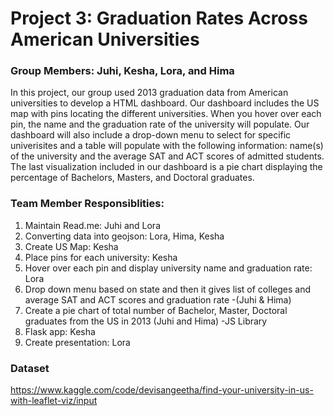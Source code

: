 # Project 3: Graduation Rates Across American Universities

### Group Members: Juhi, Kesha, Lora, and Hima

In this project, our group used 2013 graduation data from American universities to develop a HTML dashboard. Our dashboard includes the US map with pins locating the different universities. When you hover over each pin, the name and the graduation rate of the university will populate. Our dashboard will also include a drop-down menu to select for specific univerisites and a table will populate with the following information: name(s) of the university and the average SAT and ACT scores of admitted students. The last visualization included in our dashboard is a pie chart displaying the percentage of Bachelors, Masters, and Doctoral graduates.  

### Team Member Responsiblities: 
1. Maintain Read.me: Juhi and Lora
2. Converting data into geojson: Lora, Hima, Kesha
3. Create US Map: Kesha
4. Place pins for each university: Kesha
5. Hover over each pin and display university name and graduation rate: Lora
6. Drop down menu based on state and then it gives list of colleges and average SAT and ACT scores and graduation rate -(Juhi & Hima)
7. Create a pie chart of total number of Bachelor, Master, Doctoral graduates from the US in 2013 (Juhi and Hima) -JS Library
8. Flask app: Kesha
9. Create presentation: Lora

### Dataset 
https://www.kaggle.com/code/devisangeetha/find-your-university-in-us-with-leaflet-viz/input 

